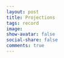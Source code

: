 ```yaml
---
layout: post
title: Projections
tags: record
image:
show-avatar: false
social-share: false
comments: true
---
```



